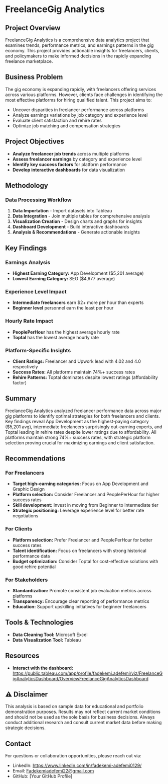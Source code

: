 # FreelanceGig Analytics

## Project Overview

FreelanceGig Analytics is a comprehensive data analytics project that examines trends, performance metrics, and earnings patterns in the gig economy. This project provides actionable insights for freelancers, clients, and policymakers to make informed decisions in the rapidly expanding freelance marketplace.

## Business Problem

The gig economy is expanding rapidly, with freelancers offering services across various platforms. However, clients face challenges in identifying the most effective platforms for hiring qualified talent. This project aims to:

- Uncover disparities in freelancer performance across platforms
- Analyze earnings variations by job category and experience level
- Evaluate client satisfaction and rehire rates
- Optimize job matching and compensation strategies

## Project Objectives

- **Analyze freelancer job trends** across multiple platforms
- **Assess freelancer earnings** by category and experience level
- **Identify key success factors** for platform performance
- **Develop interactive dashboards** for data visualization

## Methodology

### Data Processing Workflow
1. **Data Importation** - Import datasets into Tableau
2. **Data Integration** - Join multiple tables for comprehensive analysis
3. **Visualization Creation** - Design charts and graphs for insights
4. **Dashboard Development** - Build interactive dashboards
5. **Analysis & Recommendations** - Generate actionable insights

## Key Findings

### Earnings Analysis
- **Highest Earning Category:** App Development ($5,201 average)
- **Lowest Earning Category:** SEO ($4,677 average)

### Experience Level Impact
- **Intermediate freelancers** earn $2+ more per hour than experts
- **Beginner level** personnel earn the least per hour

### Hourly Rate Impact
- **PeoplePerHour** has the highest average hourly rate
- **Toptal** has the lowest average hourly rate


### Platform-Specific Insights
- **Client Ratings:** Freelancer and Upwork lead with 4.02 and 4.0 respectively
- **Success Rates:** All platforms maintain 74%+ success rates
- **Rehire Patterns:** Toptal dominates despite lowest ratings (affordability factor)


## Summary
FreelanceGig Analytics analyzed freelancer performance data across major gig platforms to identify optimal strategies for both freelancers and clients. 
Key findings reveal App Development as the highest-paying category ($5,201 avg), intermediate freelancers surprisingly out-earning experts, and Toptal leading in rehire rates despite lower ratings due to affordability. 
All platforms maintain strong 74%+ success rates, with strategic platform selection proving crucial for maximizing earnings and client satisfaction.


## Recommendations

### For Freelancers
- **Target high-earning categories:** Focus on App Development and Graphic Design
- **Platform selection:** Consider Freelancer and PeoplePerHour for higher success rates
- **Skill development:** Invest in moving from Beginner to Intermediate tier
- **Strategic positioning:** Leverage experience level for better rate negotiations

### For Clients
- **Platform selection:** Prefer Freelancer and PeoplePerHour for better success rates
- **Talent identification:** Focus on freelancers with strong historical performance data
- **Budget optimization:** Consider Toptal for cost-effective solutions with good rehire potential

### For Stakeholders
- **Standardization:** Promote consistent job evaluation metrics across platforms
- **Transparency:** Encourage clear reporting of performance metrics
- **Education:** Support upskilling initiatives for beginner freelancers

## Tools & Technologies

- **Data Cleaning Tool:** Microsoft Excel
- **Data Visualization Tool:** Tableau


## Resources

- **Interact with the dashboard:** https://public.tableau.com/app/profile/fadekemi.adefemi/viz/FreelanceGigAnalyticsDashboard/OverviewFreelanceGigAnalyticsDashboard

## ⚠️ Disclaimer

This analysis is based on sample data for educational and portfolio demonstration purposes. Results may not reflect current market conditions and should not be used as the sole basis for business decisions. Always conduct additional research and consult current market data before making strategic decisions.


## Contact

For questions or collaboration opportunities, please reach out via:
- LinkedIn: https://www.linkedin.com/in/fadekemi-adefemi0129/
- Email: Fadekemiadefemi22@gmail.com
- GitHub: [Your GitHub Profile]


